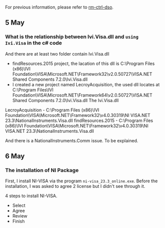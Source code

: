 For previous information, please refer to [rm-ctrl-dso](./rm-ctrl-dso.md).
## 5 May
### What is the relationship between Ivi.Visa.dll and `using Ivi.Visa` in the c# code
And there are at least two folder contain Ivi.Visa.dll
  - findResources.2015 project, the lacation of this dll is C:\Program Files (x86)\IVI Foundation\VISA\Microsoft.NET\Framework32\v2.0.50727\VISA.NET Shared Components 7.2.0\Ivi.Visa.dll
  - I created a new project named LecroyAcquisition, the used dll locates at C:\Program Files\IVI Foundation\VISA\Microsoft.NET\Framework64\v2.0.50727\VISA.NET Shared Components 7.2.0\Ivi.Visa.dll
The Ivi.Visa.dll

LecroyAcquisition -  C:\Program Files (x86)\IVI Foundation\VISA\Microsoft.NET\Framework32\v4.0.30319\NI VISA.NET 23.3\NationalInstruments.Visa.dll
findResources.2015 - C:\Program Files (x86)\IVI Foundation\VISA\Microsoft.NET\Framework32\v4.0.30319\NI VISA.NET 23.3\NationalInstruments.Visa.dll

And there is a NationalInstruments.Comm issue. To be explained.

## 6 May
### The installation of NI Package
First, I install NI-VISA via the program `ni-visa_23.3_online.exe`. Before the installation, I was asked to agree 2 license but I didn't see through it.

4 steps to install NI-VISA.

  - Select
  - Agree
  - Review
  - Finish
